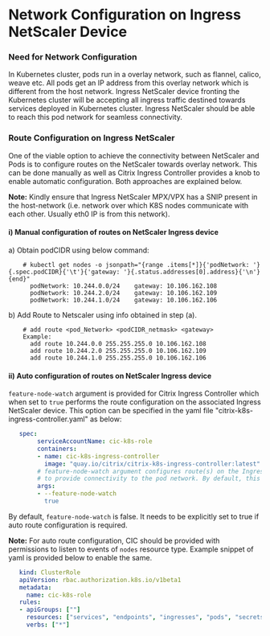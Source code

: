 # Network Configuration on Ingress NetScaler Device

### Need for Network Configuration

In Kubernetes cluster, pods run in a overlay network, such as flannel, calico, weave etc. All pods get an IP address from this overlay network which is different from the host network.
Ingress NetScaler device fronting the Kubernetes cluster will be accepting all ingress traffic destined towards services deployed in Kubernetes cluster. Ingress NetScaler should be able to reach this pod network for seamless connectivity.

### Route Configuration on Ingress NetScaler

One of the viable option to achieve the connectivity between NetScaler and Pods is to configure routes on the NetScaler towards overlay network.
This can be done manually as well as Citrix Ingress Controller provides a knob to enable automatic configuration. Both approaches are explained below.

**Note:** Kindly ensure that Ingress NetScaler MPX/VPX has a SNIP present in the host-network (i.e. network over which K8S nodes communicate with each other. Usually eth0 IP is from this network).


#### i) Manual configuration of routes on NetScaler Ingress device
   
a) Obtain podCIDR using below command:
```console
    # kubectl get nodes -o jsonpath="{range .items[*]}{'podNetwork: '}{.spec.podCIDR}{'\t'}{'gateway: '}{.status.addresses[0].address}{'\n'}{end}"
      podNetwork: 10.244.0.0/24    gateway: 10.106.162.108
      podNetwork: 10.244.2.0/24    gateway: 10.106.162.109
      podNetwork: 10.244.1.0/24    gateway: 10.106.162.106
```

b) Add Route to Netscaler using info obtained in step (a).
```console
    # add route <pod_Network> <podCIDR_netmask> <gateway>
    Example:
      add route 10.244.0.0 255.255.255.0 10.106.162.108
      add route 10.244.2.0 255.255.255.0 10.106.162.109
      add route 10.244.1.0 255.255.255.0 10.106.162.106
```

#### ii) Auto configuration of routes on NetScaler Ingress device

`feature-node-watch` argument is provided for Citrix Ingress Controller which when set to `true` performs the route configuration on the associated Ingress NetScaler device.
This option can be specified in the yaml file "citrix-k8s-ingress-controller.yaml" as below:

```yaml
   spec:
        serviceAccountName: cic-k8s-role
        containers:
        - name: cic-k8s-ingress-controller
          image: "quay.io/citrix/citrix-k8s-ingress-controller:latest"
        # feature-node-watch argument configures route(s) on the Ingress NetScaler
        # to provide connectivity to the pod network. By default, this feature is disabled.
        args:
        - --feature-node-watch
          true
```

By default, `feature-node-watch` is false. It needs to be explicitly set to true if auto route configuration is required. 

**Note:** For auto route configuration, CIC should be provided with permissions to listen to events of `nodes` resource type. Example snippet of yaml is provided below to enable the same.

```yaml
   kind: ClusterRole
   apiVersion: rbac.authorization.k8s.io/v1beta1
   metadata:
     name: cic-k8s-role
   rules:
   - apiGroups: [""]
     resources: ["services", "endpoints", "ingresses", "pods", "secrets", "nodes"]
     verbs: ["*"]
```
